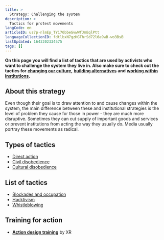 ```yaml
---
title: >
  Strategy: Challenging the system
description: >
  Tactics for protest movements
langCode: en
articleID: uz7p-nlmEp_TY170bbeGvwWfJmBqlPtt
languageCollectionID: fdtlbxN7gzHGThrSd72l6a9wB-wo3BsB
lastUpdated: 1643202334575
tags: []
---
```


**On this page you will find a list of tactics that are used by activists who want to challenge the system they live in. Also make sure to check out the tactics for** [**changing our culture**](/tactics/cultural)**,** [**building alternatives**](/tactics/alternative-building) **and** [**working within institutions**](/tactics/institutional)**.**

## **About this strategy**

Even though their goal is to draw attention to and cause changes within the system, the main difference between these and institutional strategies is the level of problem they cause for those in power - they are much more disruptive. Sometimes they can cut supply of important goods and services or prevent institutions from acting the way they usually do. Media usually portray these movements as radical.

## Types of tactics

-   [Direct action](/tactics/direct-action)
-   [Civil disobedience](/tactics/civil-disobedience)
-   [Cultural disobedience](/tactics/cultural-disobedience)

## List of tactics

-   [Blockades and occupation](/tactics/occupation)
-   [Hacktivism](/tactics/hacktivism)
-   [Whistleblowing](/tactics/whistleblowing)

## Training for action

-   [**Action design training**](https://docs.google.com/document/d/1-PQSP0v9CW5UuwWLixuDt2_Qd6kCaAm6aGavCB8-MS8/edit#heading=h.a254z9n7w3ld) by XR